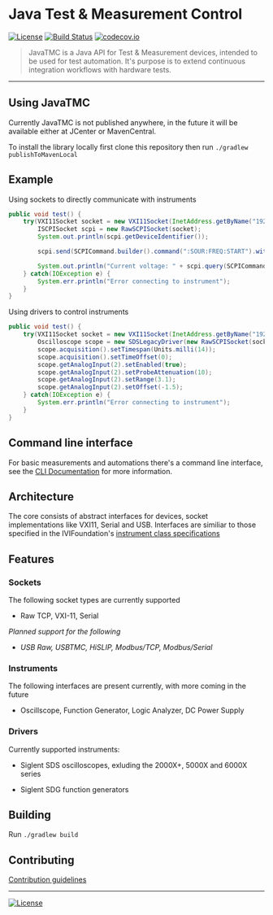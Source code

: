 # Java Test & Measurement Control

[![License](http://img.shields.io/:license-mit-blue.svg?style=flat-square)](http://badges.mit-license.org)
[![Build Status](https://github.com/javatmc/javatmc-core/workflows/ci/badge.svg?branch=master)](https://github.com/javatmc/javatmc-core/actions)
[![codecov.io](https://codecov.io/github/javatmc/javatmc-core/coverage.svg?branch=master)](https://codecov.io/github/javatmc/javatmc-core?branch=master)

> JavaTMC is a Java API for Test & Measurement devices, intended to be used for test automation. It's purpose is to extend continuous integration workflows with hardware tests.

---

## Using JavaTMC

Currently JavaTMC is not published anywhere, in the future it will be available either at JCenter or MavenCentral.

To install the library locally first clone this repository then run `./gradlew publishToMavenLocal`

## Example

Using sockets to directly communicate with instruments

```java
public void test() {
    try(VXI11Socket socket = new VXI11Socket(InetAddress.getByName("192.168.1.100"))) {
        ISCPISocket scpi = new RawSCPISocket(socket);
        System.out.println(scpi.getDeviceIdentifier());

        scpi.send(SCPICommand.builder().command(":SOUR:FREQ:START").with("100").build());

        System.out.println("Current voltage: " + scpi.query(SCPICommand.builder().query(":MEAS:VOLT:DC") + "V");
    } catch(IOException e) {
        System.err.println("Error connecting to instrument");
    }
}
```

Using drivers to control instruments

```java
public void test() {
    try(VXI11Socket socket = new VXI11Socket(InetAddress.getByName("192.168.1.100"))) {
        Oscilloscope scope = new SDSLegacyDriver(new RawSCPISocket(socket));
        scope.acquisition().setTimespan(Units.milli(14));
        scope.acquisition().setTimeOffset(0);
        scope.getAnalogInput(2).setEnabled(true);
        scope.getAnalogInput(2).setProbeAttenuation(10);
        scope.getAnalogInput(2).setRange(3.1);
        scope.getAnalogInput(2).setOffset(-1.5);
    } catch(IOException e) {
        System.err.println("Error connecting to instrument");
    }
}
```

## Command line interface

For basic measurements and automations there's a command line interface, see the [CLI Documentation](measure-cli/docs) for more information.

## Architecture

The core consists of abstract interfaces for devices, socket implementations like VXI11, Serial and USB. Interfaces are similiar to those specified in the IVIFoundation's [instrument class specifications](http://www.ivifoundation.org/specifications/)

## Features

### Sockets

The following socket types are currently supported

+ Raw TCP, VXI-11, Serial

*Planned support for the following*

+ *USB Raw, USBTMC, HiSLIP, Modbus/TCP, Modbus/Serial*

### Instruments

The following interfaces are present currently, with more coming in the future

+ Oscillscope, Function Generator, Logic Analyzer, DC Power Supply

### Drivers

Currently supported instruments:

+ Siglent SDS oscilloscopes, exluding the 2000X+, 5000X and 6000X series

+ Siglent SDG function generators

## Building

Run `./gradlew build`

## Contributing

[Contribution guidelines](CONTRIBUTING.md)

---

[![License](http://img.shields.io/:license-mit-blue.svg?style=flat-square)](http://badges.mit-license.org)
